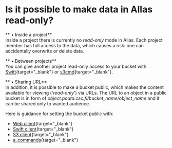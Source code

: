 # Is it possible to make data in Allas read-only?

 ** &#8226; Inside a project**  
Inside a project there is currently no _read-only_ mode in Allas. Each project member has full access to the data, which causes a risk: one can accidentally overwrite or delete data.


** &#8226; Between projects**  
You can give another project read-only access to your bucket with [Swift](../../data/Allas/using_allas/swift_client.md#giving-another-project-read-and-write-access-to-a-bucket){target="_blank"} or
[s3cmd](../../data/Allas/using_allas/s3_client.md#giving-another-project-read-access-to-a-bucket){target="_blank"}.


** &#8226; Sharing URL**  
In addition, it is possible to make a bucket public, which makes the content available for viewing ('_read-only_') via URLs. The URL to an object in a public bucket is in form of <i>object.pouta.csc.fi/bucket_name/object_name</i> and it can be shared only to wanted audience.

Here is guidance for setting the bucket public with:

* [Web client](../../data/Allas/using_allas/web_client.md#viewing-objects-via-internet){target="_blank"}
* [Swift client](../../data/Allas/using_allas/swift_client.md#temp-urls){target="_blank"}
* [S3 client](../../data/Allas/using_allas/s3_client.md#s3cmd-and-public-objects){target="_blank"}
* [a_commands](../../data/Allas/using_allas/a_commands.md#a_publish){target="_blank"}
